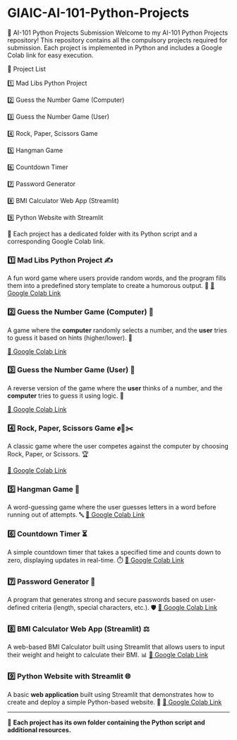 # GIAIC-AI-101-Python-Projects

🚀 AI-101 Python Projects Submission
Welcome to my AI-101 Python Projects repository! This repository contains all the compulsory projects required for submission. Each project is implemented in Python and includes a Google Colab link for easy execution.

📌 Project List

1️⃣ Mad Libs Python Project

2️⃣ Guess the Number Game (Computer)

3️⃣ Guess the Number Game (User)

4️⃣ Rock, Paper, Scissors Game

5️⃣ Hangman Game

6️⃣ Countdown Timer

7️⃣ Password Generator

8️⃣ BMI Calculator Web App (Streamlit)

9️⃣ Python Website with Streamlit

🔗 Each project has a dedicated folder with its Python script and a corresponding Google Colab link.

### 1️⃣ Mad Libs Python Project ✍️
A fun word game where users provide random words, and the program fills them into a predefined story template to create a humorous output. 🤣
[🔗 Google Colab Link](https://colab.research.google.com/drive/1FXJa2ySXjhOtTobROo39_MS9N8uB4aOJ?usp=sharing)

### 2️⃣ Guess the Number Game (Computer) 🎲
A game where the **computer** randomly selects a number, and the **user** tries to guess it based on hints (higher/lower). 🔢

[🔗 Google Colab Link](https://colab.research.google.com/drive/13tf0H5OrzJLkMsesmFlCti7HDWnycd9q?usp=sharing)

### 3️⃣ Guess the Number Game (User) 🧠
A reverse version of the game where the **user** thinks of a number, and the **computer** tries to guess it using logic. 🤔

[🔗 Google Colab Link](https://colab.research.google.com/drive/1e7jxpWc7tJGPB8bkztg6bcCr2CV4o1L5?usp=sharing)

### 4️⃣ Rock, Paper, Scissors Game ✊📄✂️
A classic game where the user competes against the computer by choosing Rock, Paper, or Scissors. 🏆

[🔗 Google Colab Link](https://colab.research.google.com/drive/1LVozjAx71M0Li9qAJUiTs5xCtCGTSh_C?usp=sharing)

### 5️⃣ Hangman Game 🏹
A word-guessing game where the user guesses letters in a word before running out of attempts. 🔤
[🔗 Google Colab Link](PUT_YOUR_COLAB_LINK_HERE)

### 6️⃣ Countdown Timer ⏳
A simple countdown timer that takes a specified time and counts down to zero, displaying updates in real-time. ⏱️
[🔗 Google Colab Link](PUT_YOUR_COLAB_LINK_HERE)

### 7️⃣ Password Generator 🔐
A program that generates strong and secure passwords based on user-defined criteria (length, special characters, etc.). 🛡️
[🔗 Google Colab Link](PUT_YOUR_COLAB_LINK_HERE)

### 8️⃣ BMI Calculator Web App (Streamlit) ⚖️
A web-based BMI Calculator built using Streamlit that allows users to input their weight and height to calculate their BMI. 📊
[🔗 Google Colab Link](PUT_YOUR_COLAB_LINK_HERE)

### 9️⃣ Python Website with Streamlit 🌐
A basic **web application** built using Streamlit that demonstrates how to create and deploy a simple Python-based website. 🚀
[🔗 Google Colab Link](PUT_YOUR_COLAB_LINK_HERE)

---
🔗 **Each project has its own folder containing the Python script and additional resources.**

